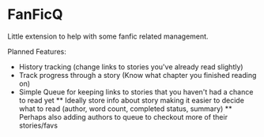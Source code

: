 FanFicQ
======

Little extension to help with some fanfic related management.

Planned Features:
* History tracking (change links to stories you've already read slightly)
* Track progress through a story (Know what chapter you finished reading on)
* Simple Queue for keeping links to stories that you haven't had a chance to read yet
** Ideally store info about story making it easier to decide what to read (author, word count, completed status, summary)
** Perhaps also adding authors to queue to checkout more of their stories/favs


